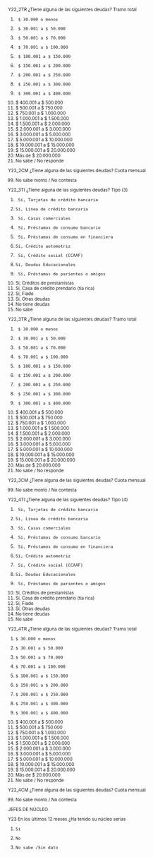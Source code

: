 <font size="0.3">


Y22_2TR   ¿Tiene  alguna  de  las  siguientes  deudas?  Tramo  total

1.      $ 30.000 o menos
2.      $ 30.001 a $ 50.000
3.      $ 50.001 a $ 70.000
4.      $ 70.001 a $ 100.000
5.      $ 100.001 a $ 150.000
6.      $ 150.001 a $ 200.000
7.      $ 200.001 a $ 250.000
8.      $ 250.001 a $ 300.000
9.      $ 300.001 a $ 400.000
10.    $  400.001  a  $  500.000
11.    $  500.001  a  $  750.000
12.    $  750.001  a  $  1.000.000
13.    $  1.000.001  a  $  1.500.000
14.    $  1.500.001  a  $  2.000.000
15.    $  2.000.001  a  $  3.000.000
16.    $  3.000.001  a  $  5.000.000
17.    $  5.000.001  a  $  10.000.000
18.   $ 10.000.001 a $ 15.000.000
19.   $ 15.000.001 a $ 20.000.000
20.   Más de $ 20.000.000
99.    No  sabe  /  No  responde

Y22_2CM   ¿Tiene  alguna  de  las  siguientes  deudas?  Cuota  mensual

99.   No sabe monto / No contesta

Y22_3TI   ¿Tiene   alguna   de   las   siguientes   deudas?   Tipo   (3)

1.      Sí, Tarjetas de crédito bancaria
2.     Sí, Línea de crédito bancaria
3.      Sí, Casas comerciales
4.      Sí, Préstamos de consumo bancario
5.      Sí, Préstamos de consumo en financiera
6.     Sí, Crédito automotriz
7.      Sí, Crédito social (CCAAF)
8.     Sí, Deudas Educacionales
9.      Sí, Préstamos de parientes o amigos
10.    Sí,  Créditos  de  prestamistas
11.   Sí, Casa de crédito prendario (tía rica)
12.   Sí,  Fiado
13.   Sí,  Otras  deudas
90.   No  tiene  deudas
99.   No  sabe

Y22_3TR   ¿Tiene  alguna  de  las  siguientes  deudas?  Tramo  total

1.      $ 30.000 o menos
2.      $ 30.001 a $ 50.000
3.      $ 50.001 a $ 70.000
4.      $ 70.001 a $ 100.000
5.      $ 100.001 a $ 150.000
6.      $ 150.001 a $ 200.000
7.      $ 200.001 a $ 250.000
8.      $ 250.001 a $ 300.000
9.      $ 300.001 a $ 400.000
10.    $  400.001  a  $  500.000
11.    $  500.001  a  $  750.000
12.    $  750.001  a  $  1.000.000
13.    $  1.000.001  a  $  1.500.000
14.    $  1.500.001  a  $  2.000.000
15.    $  2.000.001  a  $  3.000.000
16.    $  3.000.001  a  $  5.000.000
17.    $  5.000.001  a  $  10.000.000
18.   $ 10.000.001 a $ 15.000.000
19.   $ 15.000.001 a $ 20.000.000
20.   Más de $ 20.000.000
99.    No  sabe  /  No  responde

Y22_3CM   ¿Tiene  alguna  de  las  siguientes  deudas?  Cuota  mensual

99.   No sabe monto / No contesta

Y22_4TI    ¿Tiene   alguna   de   las   siguientes   deudas?   Tipo   (4)

1.      Sí, Tarjetas de crédito bancaria
2.     Sí, Línea de crédito bancaria
3.      Sí, Casas comerciales
4.      Sí, Préstamos de consumo bancario
5.      Sí, Préstamos de consumo en financiera
6.     Sí, Crédito automotriz
7.      Sí, Crédito social (CCAAF)
8.     Sí, Deudas Educacionales
9.      Sí, Préstamos de parientes o amigos
10.    Sí,  Créditos  de  prestamistas
11.   Sí, Casa de crédito prendario (tía rica)
12.   Sí,  Fiado
13.  Sí,  Otras  deudas
90.   No  tiene  deudas
99.   No  sabe

Y22_4TR   ¿Tiene  alguna  de  las  siguientes  deudas?  Tramo  total

1.     $ 30.000 o menos
2.     $ 30.001 a $ 50.000
3.     $ 50.001 a $ 70.000
4.     $ 70.001 a $ 100.000
5.     $ 100.001 a $ 150.000
6.     $ 150.001 a $ 200.000
7.     $ 200.001 a $ 250.000
8.     $ 250.001 a $ 300.000
9.     $ 300.001 a $ 400.000
10.   $  400.001  a  $  500.000
11.   $  500.001  a  $  750.000
12.   $  750.001  a  $  1.000.000
13.   $  1.000.001  a  $  1.500.000
14.   $  1.500.001  a  $  2.000.000
15.   $  2.000.001  a  $  3.000.000
16.   $  3.000.001  a  $  5.000.000
17.   $  5.000.001  a  $  10.000.000
18.  $ 10.000.001 a $ 15.000.000
19.  $ 15.000.001 a $ 20.000.000
20.  Más de $ 20.000.000
99.   No  sabe  /  No  responde

Y22_4CM  ¿Tiene  alguna  de  las  siguientes  deudas?  Cuota  mensual

99.    No sabe monto / No contesta

JEFES DE NÚCLEO

Y23 En los últimos 12 meses ¿Ha tenido su núcleo serias

1.     Sí
2.     No
9.     No sabe /Sin dato

</font>
